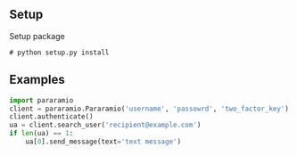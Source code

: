 Setup
-----

Setup package

    # python setup.py install

Examples
--------
```python
import pararamio
client = pararamio.Pararamio('username', 'passowrd', 'two_factor_key')
client.authenticate()
ua = client.search_user('recipient@example.com')
if len(ua) == 1:
    ua[0].send_message(text='text message')
```
